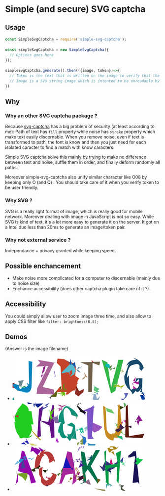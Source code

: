 # Simple (and secure) SVG captcha

## Usage
```JavaScript
const SimpleSvgCaptcha = require('simple-svg-captcha');

const simpleSvgCaptcha = new SimpleSvgCaptcha({
  // Options goes here
});

simpleSvgCaptcha.generate().then(({image, token})=>{
  // Token is the text that is written on the image to verify that the user is an human
  // Image is a SVG string image which is intented to be unreadable by machine
})

```

## Why
### Why an other SVG captcha package ?
Because [svg-captcha](https://www.npmjs.com/package/svg-captcha) has a big problem of security (at least according to me):
Path of text has `fill` property while noise has `stroke` property which make text easily discernable.
When you remove noise, even if text is transformed to path, the font is know and then you just need for each isolated caracter to find a match with know caracters.

Simple SVG captcha solve this mainly by trying to make no difference between text and noise, suffle them in order, and finally deform randomly all paths.

Moreover simple-svg-captcha also unify similar character like O08 by keeping only O (and Q) : You should take care of it when you verify token to be user friendly.

### Why SVG ?
SVG is a really light format of image, which is really good for mobile network. Moreover dealing with image in JavaScript is not so easy. While SVG is kind of text, it's a lot more easy to generate it on the server.
It got on a Intel duo less than 20ms to generate an image/token pair.

### Why not external service ?
Independance + privacy granted while keeping speed.

## Possible enchancement
- Make noise more complicated for a computer to discernable (mainly due to noise size)
- Enchance accessibility (does other captcha plugin take care of it ?).

## Accessibility

You could simply allow user to zoom image three time, and also allow to apply CSS filter like `filter: brightness(0.5);`

## Demos

(Answer is the image filename)

- ![Captcha JZDTVG](JZDTVG.svg)
- ![Captcha OHG1UL](OHG1UL.svg)
- ![Captcha ACAKH1](ACAKH1.svg)
